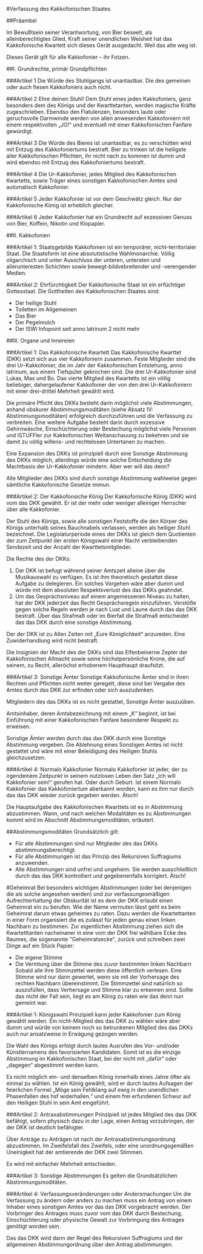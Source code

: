 #Verfassung des Kakkofonischen Staates

##Präambel

Im Bewußtsein seiner Verantwortung, von Bier beseelt, als alleinberechtigtes Glied, Kraft seiner
unendlichen Weisheit hat das Kakkofonische Kwartett sich dieses Gerät ausgedacht. Weil das alte weg ist.

Dieses Gerät gilt für alle Kakkofonier – ihr Fotzen.

##I. Grundrechte, primär Grundpflichten

###Artikel 1
Die Würde des Stuhlgangs ist unantastbar. Die des gemeinen oder auch fiesen Kakkofoniers auch nicht.

###Artikel 2
Ehre deinen Stuhl! Dem Stuhl eines jeden Kakkofoniers, ganz besonders dem des Königs und der Kwarttetanten, werden magische Kräfte zugeschrieben. Ebendso den Flatulenzen, besonders laute oder geruchsvolle Darmwinde werden von allen anwesenden Kakkofoniern mit einem respektvollen „JO!“ und eventuell mit einer Kakkofonischen Fanfare gewürdigt.

###Artikel 3
Die Würde des Bieres ist unantastbar, es zu verschütten wird mit Entzug des Kakkofoniertums bestraft. Bier zu trinken ist die heiligste aller Kakkofonischen Pflichten, ihr nicht nach zu kommen ist dumm und wird ebendso mit Entzug des Kakkofoniertums bestraft.

###Artikel 4
Die Ur-Kakkofonier, jedes Mitglied des Kakkofonischen Kwartetts, sowie Träger eines sonstigen Kakkofonischen Amtes sind automatisch Kakkofonier.

###Artikel 5
Jeder Kakkofonier ist vor dem Geschwätz gleich. Nur der Kakkofonische König ist erheblich gleicher.

###Artikel 6
Jeder Kakkofonier hat ein Grundrecht auf exzessiven Genuss von Bier, Koffein, Nikotin und Klopapier.

##II. Kakkofonien

###Artikel 1: Staatsgebilde
Kakkofonien ist ein temporärer, nicht-territorialer Staat. Die Staatsform ist eine absolutistische Wahlmonarchie. Völlig oligarchisch und unter Ausschluss der unteren, untersten und allerunteresten Schichten sowie bewegt-bildvebreitender und -verengender  Medien.

###Artikel 2: Ehrfürchtigkeit
Der Kakkofonische Staat ist ein erfüchtiger Gottesstaat. Die Gottheiten des Kakkofonischen Staates sind:

* Der heilige Stuhl
* Toiletten im Allgemeinen
* Das Bier
* Der Pegelmolch
* Der ISWI Infopoint seit anno latrinum 2 nicht mehr

##III. Organe und Innereien

###Artikel 1: Das Kakkofonische Kwartett
Das Kakkofonische Kwarttet (DKK) setzt sich aus vier Kakkofoniern zusammen. Feste Mitglieder sind die drei Ur-Kakkofonier, die im Jahr der Kakkofonischen Entstehung, anno latrinum, aus einem Tiefspüler gekrochen sind. Die drei Ur-Kakkofonier sind Lukas, Max und Bo. Das vierte Mitglied des Kwartetts ist ein völlig beliebiger, dahergelaufener Kakkofonier der von den drei Ur-Kakkofoniern mit einer drei-drittel Mehrheit gewählt wird.

Die primäre Pflicht des DKKs besteht darin möglichst viele Abstimmungen, anhand obskurer Abstimmungsmoditäten (siehe Absatz IV: Abstimmungsmoditäten) erfolgreich durchzuführen und die Verfassung zu verbreiten. Eine weitere Aufgabe besteht darin durch exzessive Gehirnwäsche, Einschüchterung oder Bestechung möglichst viele Personen und ISTUFFler zur Kakkofonischen Weltanschauung zu bekehren und sie damit zu völlig willens- und rechtelosen Untertanen zu machen.

Eine Expansion des DKKs ist prinzipiell durch eine Sonstige Abstimmung des DKKs möglich, allerdings würde eine solche Entscheidung die Machtbasis der Ur-Kakkofonier mindern. Aber wer will das denn?

Alle Mitglieder des DKKs sind durch sonstige Abstimmung wahlweise gegen sämtliche Kakkofonische Gesetze immun.

###Artikel 2: Der Kakkofonsiche König
Der Kakkofonische König (DKK) wird vom das DKK gewählt. Er ist der mehr oder weniger alleiniger Herrscher über alle Kakkofonier.

Der Stuhl des Königs, sowie alle sonstigen Feststoffe die den Körper des Königs unterhalb seines Bauchnabels verlassen, werden als heiliger Stuhl bezeichnet.
Die Legislaturperiode eines der DKKs ist gleich dem Quotienten der zum Zeitpunkt der ersten Königswahl einer Nacht verbleibenden Sendezeit und der Anzahl der Kwarttetsmitglieder.

Die Rechte des der DKKs:

1. Der DKK ist befugt während seiner Amtszeit alleine über die Musikauswahl zu verfügen. Es ist ihm theoretisch gestattet diese Aufgabe zu delegieren. Ein solches Vorgehen wäre aber dumm und würde mit dem absoluten Respektsverlust des das DKKs geahndet.
2. Um das Gesprächsniveau auf einem angemessenen Niveau zu halten, hat der DKK jederzeit das Recht Gesprächsregeln einzuführen. Verstöße gegen solche Regeln werden je nach Lust und Laune durch das das DKK bestraft. Über das Strafmaß oder im Bierfall die Strafmaß entscheidet das das DKK durch eine sonstige Abstimmung.

Der der DKK ist zu Allen Zeiten mit „Eure Königlichkeit“ anzureden. Eine Zuwiderhandlung wird nicht bestraft.

Die Insignien der Macht des der DKKs sind das Elfenbeinerne Zepter der Kakkofonischen Allmacht sowie seine höchstpersönliche Krone, die auf seinem, zu Recht, alleröchst erhobenem Haupthaupt draufsitzt.


###Artikel 3: Sonstige Ämter
Sonstige Kakkofonische Ämter sind in ihren Rechten und Pflichten nicht weiter geregelt, diese sind bei Vergabe des Amtes durch das DKK zur erfinden oder sich auszudenken.

Mitgliedern des das DKKs ist es nicht gestattet, Sonstige Ämter auszuüben.

Amtsinhaber, deren Amtsbezeichnung mit einem „K“ beginnt, ist bei Einführung mit einer Kakkofonischen Fanfare besonderer Respekt zu erweisen.

Sonstige Ämter werden durch das das DKK durch eine Sonstige Abstimmung vergeben. Die Ablehnung eines Sonstigen Amtes ist nicht gestattet und wäre mit einer Beleidigung des Heiligen Stuhls gleichzusetzen.

###Artikel 4: Normalo Kakkofonier
Normalo Kakkofonier ist jeder, der zu irgendeinem Zeitpunkt in seinem nutzlosen Leben den Satz „Ich will Kakkofonier sein!“ gerufen hat. Oder durch Geburt. Ist einem Normalo Kakkofonier das Kakkofoniertum aberkannt worden, kann es ihm nur durch das das DKK wieder zurück gegeben werden. Ätsch!

Die Hauptaufgabe des Kakkofonischen Kwarttets ist es in Abstimmung abzustimmen. Wann, und nach welchen Modalitäten es zu Abstimmungen kommt wird im Abschnitt Abstimmungsmoditäten, erläutert.

##Abstimmungsmoditäten
Grundsätzlich gilt:
* Für alle Abstimmungen sind nur Mitglieder des das DKKs abstimmungsberechtigt.
* Für alle Abstimmungen ist das Prinzip des Rekursiven Suffragiums anzuwenden.
* Alle Abstimmungen sind unfrei und ungeheim. Sie werden ausschließlich durch das das DKK kontrolliert und gegebenenfalls korrigiert. Ätsch!

#Geheimrat
Bei besonders wichtigen Abstimmungen (oder bei denjenigen die als solche angesehen werden) und zur verfassungesmäßigen Aufrechterhaltung der Obskurität ist es dem der DKK erlaubt einen Geheimrat ein zu berufen.
Wie der Name vermuten lässt geht es beim Geheimrat darum etwas geheimes zu raten.
Dazu werden die Kwartettanten in einer Form organisiert die es zulässt für jeden genau einen linken Nachbarn zu bestimmen.
Zur eigentlichen Abstimmung ziehen sich die Kwartetttanten nacheinaner in eine vom der DKK frei wählbare Ecke des Raumes, die sogenannte "Geheimratsecke", zurück und schreiben zwei Dinge auf ein Stück Papier:
* Die eigene Stimme
* Die Vermtung über die Stimme des zuvor bestimmten linken Nachbarn
Sobald alle ihre Stimmzettel werden diese öffentlich verlesen. Eine Stimme wird nur dann gewertet, wenn sie mit der Vorhersage des rechten Nachbarn übereinstimmt.
Die Stimmzettel sind natürlich so auszufüllen, dass Verhersage und Stimme klar zu erkennen sind. Sollte das nicht der Fall sein, liegt es am König zu raten wie das denn nun gemeint war.

###Artikel 1: Königswahl
Prinzipiell kann jeder Kakkofonier zum König gewählt werden. Ein nicht-Mitglied des das DKK zu wählen wäre aber dumm und würde von keinem noch so betrunkenen Mitglied des das DKKs auch nur ansatzweise in Erwägung gezogen werden.

Die Wahl des Königs erfolgt durch lautes Ausrufen des Vor- und/oder Künstlernamens des favorisierten Kandidaten. Somit ist es die einzige Abstimmung im Kakkofonischen Staat, bei der nicht mit „dafür“ oder „dagegen“ abgestimmt werden kann.

Es nicht möglich ein- und denselben König innerhalb eines Jahre öfter als einmal zu wählen.
Ist ein König gewählt, wird er durch lautes Aufsagen der feierlichen Formel „Möge sein Fehlklang auf ewig in den unendlichen Phasenfallen des hsf widerhallen.“ und einem frei erfundenen Schwur auf den Heiligen Stuhl in sein Amt eingeführt.

###Artikel 2: Antraxabstimmungen
Prinzipiell ist jedes Mitglied des das DKK befähigt, sofern physisch dazu in der Lage, einen Antrag vorzubringen, der der DKK ist deutlich befähigter.

Über Anträge zu Anträgen ist nach der Antraxabstimmungsordnung abzustimmen.
Im Zweifelsfall des Zweifels, oder eine unordnungsgemäßen Uneinigkeit hat der amtierende der DKK zwei Stimmen.

Es wird mit einfacher Mehrheit entschieden.

###Artikel 3: Sonstige Abstimmungen
Es gelten die Grundsätzlichen Abstimmungsmoditäten.

###Artikel 4: Verfassungsveränderungen oder Andersmachungen
Um die Verfassung zu ändern oder anders zu machen muss ein Antrag von einem Inhaber eines sonstigen Amtes vor das  das DKK vorgebracht werden.
Der Vorbringer des Antrages muss zuvor vom das DKK durch Bestechung, Einschüchterung oder physische Gewalt zur Vorbringung des Antrages genötigt worden sein.

Das das DKK wird dann der Regel des Rekursiven Suffragiums und der allgemeinen Abstimmungordnung über den Antrag abstimmungen.
